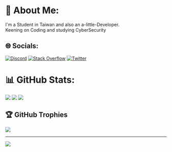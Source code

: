 # 💫 About Me:
I'm a Student in Taiwan and also an a-little-Developer.<br>Keening on Coding and studying CyberSecurity


## 🌐 Socials:
[![Discord](https://img.shields.io/badge/Discord-%237289DA.svg?logo=discord&logoColor=white)](https://discord.com/users/531501209790709782) 
[![Stack Overflow](https://img.shields.io/badge/-Stackoverflow-FE7A16?logo=stack-overflow&logoColor=white)](https://stackoverflow.com/users/15520518)
[![Twitter](https://img.shields.io/badge/Twitter-%231DA1F2.svg?logo=Twitter&logoColor=white)](https://twitter.com/Kazmaku) 
# 📊 GitHub Stats:
![](https://github-readme-stats.vercel.app/api?username=Kazmaku&theme=ayu-mirage&hide_border=false&include_all_commits=true&count_private=true)
![](https://github-readme-streak-stats.herokuapp.com/?user=Kazmaku&theme=ayu-mirage&hide_border=false)
![](https://github-readme-stats.vercel.app/api/top-langs/?username=Kazmaku&theme=ayu-mirage&hide_border=false&include_all_commits=true&count_private=true&layout=compact)

## 🏆 GitHub Trophies
![](https://github-profile-trophy.vercel.app/?username=Kazmaku&theme=discord&no-frame=true&no-bg=true&margin-w=4)

---
[![](https://visitcount.itsvg.in/api?id=Kazmaku&icon=0&color=9)](https://visitcount.itsvg.in)

<!-- Proudly created with GPRM ( https://gprm.itsvg.in ) -->
